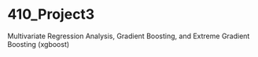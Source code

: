 # 410_Project3
Multivariate Regression Analysis, Gradient Boosting, and Extreme Gradient Boosting (xgboost)
